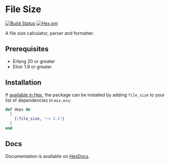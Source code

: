# File Size

[![Build Status](https://travis-ci.org/tlux/file_size.svg?branch=master)](https://travis-ci.org/tlux/file_size)
[![Hex.pm](https://img.shields.io/hexpm/v/file_size.svg)](https://hex.pm/packages/file_size)

A file size calculator, parser and formatter.

## Prerequisites

* Erlang 20 or greater
* Elixir 1.8 or greater

## Installation

If [available in Hex](https://hex.pm/docs/publish), the package can be installed
by adding `file_size` to your list of dependencies in `mix.exs`:

```elixir
def deps do
  [
    {:file_size, "~> 2.1"}
  ]
end
```

## Docs

Documentation is available on [HexDocs](https://hexdocs.pm/file_size).
